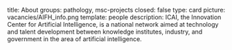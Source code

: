 title: About 
groups: pathology, msc-projects
closed: false
type: card
picture: vacancies/AIFH_info.png
template: people
description: ICAI, the Innovation Center for Artificial Intelligence, is a national network aimed at technology and talent development between knowledge institutes, industry, and government in the area of artificial intelligence.
